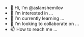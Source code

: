 - 👋 Hi, I’m @aslanshemilov
- 👀 I’m interested in ...
- 🌱 I’m currently learning ...
- 💞️ I’m looking to collaborate on ...
- 📫 How to reach me ...

<!---
aslanshemilov/aslanshemilov is a ✨ special ✨ repository because its `README.md` (this file) appears on your GitHub profile.
You can click the Preview link to take a look at your changes.
--->
